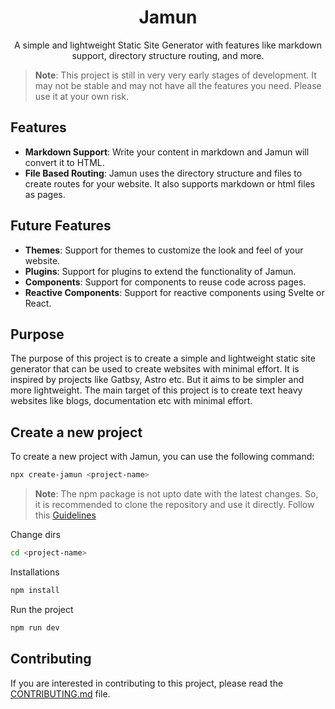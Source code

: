 <div align="center">
  <h1>Jamun</h1>
    <p>
        A simple and lightweight Static Site Generator with features like markdown support, directory structure routing, and more.
    </p>
</div>

> **Note**: This project is still in very very early stages of development. It may not be stable and may not have all the features you need. Please use it at your own risk.

## Features

- **Markdown Support**: Write your content in markdown and Jamun will convert it to HTML.
- **File Based Routing**: Jamun uses the directory structure and files to create routes for your website. It also supports markdown or html files as pages.

## Future Features

- **Themes**: Support for themes to customize the look and feel of your website.
- **Plugins**: Support for plugins to extend the functionality of Jamun.
- **Components**: Support for components to reuse code across pages.
- **Reactive Components**: Support for reactive components using Svelte or React.

## Purpose

The purpose of this project is to create a simple and lightweight static site generator that can be used to create websites with minimal effort. It is inspired by projects like Gatbsy, Astro etc. But it aims to be simpler and more lightweight. The main target of this project is to create text heavy websites like blogs, documentation etc with minimal effort.

## Create a new project

To create a new project with Jamun, you can use the following command:

```bash
npx create-jamun <project-name>
```

> **Note**: The npm package is not upto date with the latest changes. So, it is recommended to clone the repository and use it directly. Follow this [Guidelines](./direct-setup.md)

Change dirs

```bash
cd <project-name>
```

Installations

```bash
npm install
```

Run the project

```bash
npm run dev
```

## Contributing

If you are interested in contributing to this project, please read the [CONTRIBUTING.md](./CONTRIBUTING.md) file.
